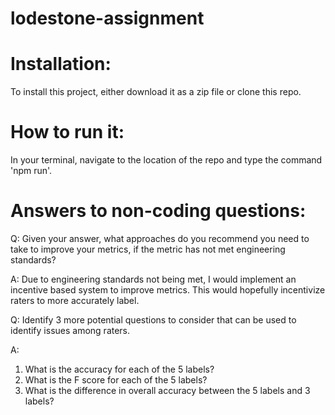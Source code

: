 # lodestone-assignment

# Installation:
To install this project, either download it as a zip file or clone this repo.

# How to run it:
In your terminal, navigate to the location of the repo and type the command 'npm run'.

# Answers to non-coding questions:
Q: Given your answer, what approaches do you
recommend you need to take to improve your metrics, if the metric has not met engineering standards?

A: Due to engineering standards not being met, I would implement an incentive based system to improve metrics. This would hopefully incentivize raters to more accurately label.

Q: Identify 3 more potential questions to consider that can be used to identify issues among raters.

A:  
1. What is the accuracy for each of the 5 labels?
2. What is the F score for each of the 5 labels?
3. What is the difference in overall accuracy between the 5 labels and 3 labels?
            